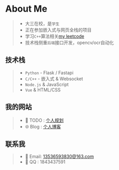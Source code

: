 #  About Me

> - 大三在校，是`学生`
> - 正在参加嵌入式与网页全栈的项目
> - 学习`C++`算法相关[my leetcode](https://leetcode.cn/u/hgyjllk/)
> - 技术栈侧重`后端`接口开发，opencv/ocr自动化

## 技术栈

> - `Python` - Flask / Fastapi
> - `C/C++` - 嵌入式 & Websocket
> - `Node.js` & JavaScript
> - `Vue` & HTML/CSS

## 我的网站
> - 📒 TODO :  [个人规划](https://todo.hgyjllk.top)
> - 🌐 Blog :  [个人博客](https://blog.hgyjllk.top)

## 联系我
> - 📧 Email: [13536593830@163.com](mailto:13536593830@163.com)
> - 🐧  QQ  : 1843437591


